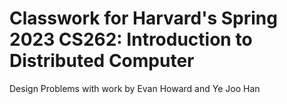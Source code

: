 # Classwork for Harvard's Spring 2023 CS262: Introduction to Distributed Computer
Design Problems with work by Evan Howard and Ye Joo Han